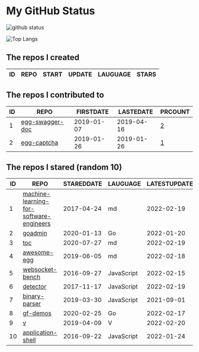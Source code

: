 # My GitHub Status

<img src="https://github-readme-stats-1.yihong0618.vercel.app/api?username=jc-lathander&show_icons=true&&&hide_title=true&count_private=true" alt="github status" />

![Top Langs](https://github-readme-stats-1.yihong0618.vercel.app/api/top-langs/?username=jc-lathander&layout=compact)

<!--START_SECTION:my_github-->
## The repos I created
| ID | REPO | START | UPDATE | LAUGUAGE | STARS |
|----|------|-------|--------|----------|-------|

## The repos I contributed to
| ID |                                REPO                                | FIRSTDATE  | LASTEDATE  |                                          PRCOUNT                                           |
|----|--------------------------------------------------------------------|------------|------------|--------------------------------------------------------------------------------------------|
|  1 | [egg-swagger-doc](https://github.com/Yanshijie-EL/egg-swagger-doc) | 2019-01-07 | 2019-04-16 | [2](https://github.com/Yanshijie-EL/egg-swagger-doc/pulls?q=is%3Apr+author%3Ajc-lathander) |
|  2 | [egg-captcha](https://github.com/Raoul1996/egg-captcha)            | 2019-01-26 | 2019-01-26 | [1](https://github.com/Raoul1996/egg-captcha/pulls?q=is%3Apr+author%3Ajc-lathander)        |

## The repos I stared (random 10)
| ID |                                                     REPO                                                      | STAREDDATE |  LAUGUAGE  | LATESTUPDATE |
|----|---------------------------------------------------------------------------------------------------------------|------------|------------|--------------|
|  1 | [machine-learning-for-software-engineers](https://github.com/ZuzooVn/machine-learning-for-software-engineers) | 2017-04-24 | md         | 2022-02-19   |
|  2 | [goadmin](https://github.com/CrazyRocks/goadmin)                                                              | 2020-01-13 | Go         | 2022-01-20   |
|  3 | [toc](https://github.com/cncf/toc)                                                                            | 2020-07-27 | md         | 2022-02-19   |
|  4 | [awesome-egg](https://github.com/eggjs/awesome-egg)                                                           | 2019-06-05 | md         | 2022-02-18   |
|  5 | [websocket-bench](https://github.com/BedrockStreaming/websocket-bench)                                        | 2016-09-27 | JavaScript | 2022-02-15   |
|  6 | [detector](https://github.com/hotoo/detector)                                                                 | 2017-11-17 | JavaScript | 2022-02-19   |
|  7 | [binary-parser](https://github.com/Ericbla/binary-parser)                                                     | 2019-03-30 | JavaScript | 2021-09-01   |
|  8 | [gf-demos](https://github.com/gogf/gf-demos)                                                                  | 2020-02-25 | Go         | 2022-02-17   |
|  9 | [v](https://github.com/vlang/v)                                                                               | 2019-04-09 | V          | 2022-02-20   |
| 10 | [application-shell](https://github.com/GoogleChromeLabs/application-shell)                                    | 2016-09-22 | JavaScript | 2022-01-24   |

<!--END_SECTION:my_github-->
